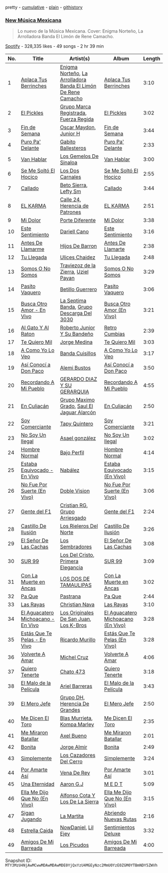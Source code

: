 pretty - [cumulative](/playlists/cumulative/37i9dQZF1DX6Adf5JEwIPs.md) - [plain](/playlists/plain/37i9dQZF1DX6Adf5JEwIPs) - [githistory](https://github.githistory.xyz/mackorone/spotify-playlist-archive/blob/main/playlists/plain/37i9dQZF1DX6Adf5JEwIPs)

### [New Música Mexicana](https://open.spotify.com/playlist/37i9dQZF1DX6Adf5JEwIPs)

> Lo nuevo de la Música Mexicana\. Cover: Enigma Norteño, La Arrolladora Banda El Limón de Rene Camacho.

[Spotify](https://open.spotify.com/user/spotify) - 328,335 likes - 49 songs - 2 hr 39 min

| No. | Title | Artist(s) | Album | Length |
|---|---|---|---|---|
| 1 | [Aplaca Tus Berrinches](https://open.spotify.com/track/7kr4TyjK27pe7baowiwq0y) | [Enigma Norteño](https://open.spotify.com/artist/3441uYrkzgTWwjXLd13R0U), [La Arrolladora Banda El Limón De Rene Camacho](https://open.spotify.com/artist/5bSfBBCxY8QAk4Pifveisz) | [Aplaca Tus Berrinches](https://open.spotify.com/album/7pb7D979yuDEsK1g5tWgKj) | 3:10 |
| 2 | [El Pickles](https://open.spotify.com/track/1xcFgv2NqLU17sc2ri5TTG) | [Grupo Marca Registrada](https://open.spotify.com/artist/1gW6pz5n1aK249L0GvfQCC), [Fuerza Regida](https://open.spotify.com/artist/0ys2OFYzWYB5hRDLCsBqxt) | [El Pickles](https://open.spotify.com/album/2zJwQTD8HeEMsnxVIa4ssq) | 3:02 |
| 3 | [Fin de Semana](https://open.spotify.com/track/6TBzRwnX2oYd8aOrOuyK1p) | [Oscar Maydon](https://open.spotify.com/artist/3l9G1G9MxH6DaRhwLklaf5), [Junior H](https://open.spotify.com/artist/7Gi6gjaWy3DxyilpF1a8Is) | [Fin de Semana](https://open.spotify.com/album/366AAoKCXunrJSqKqZuafy) | 3:44 |
| 4 | [Puro Pa' Delante](https://open.spotify.com/track/0ARXyftIAFj6BPJCDDEac8) | [Gabito Ballesteros](https://open.spotify.com/artist/6Sbl0NT50roqWvy746MfVf) | [Puro Pa' Delante](https://open.spotify.com/album/7LD7kDSXZVmUCEfLwoRh4B) | 2:33 |
| 5 | [Van Hablar](https://open.spotify.com/track/5h5rqA8YRL0gta5b4MbD8j) | [Los Gemelos De Sinaloa](https://open.spotify.com/artist/1Zkxm1dM3HI3QkTmxUEVQA) | [Van Hablar](https://open.spotify.com/album/7HZDMGM4Mp7le8j321qYZs) | 3:00 |
| 6 | [Se Me Soltó El Hocico](https://open.spotify.com/track/2DRt6GO4cpDrchof7iCJvU) | [Los Dos Carnales](https://open.spotify.com/artist/25UNJbwGZSQKvz5cPLWlv3) | [Se Me Soltó El Hocico](https://open.spotify.com/album/0aPf2P7gK0p0hOmsLMwPzc) | 2:55 |
| 7 | [Callado](https://open.spotify.com/track/29YWIcThcfrlEzquQ6kxzN) | [Beto Sierra](https://open.spotify.com/artist/6kPf6aO5cAHU2RJUDN1UUy), [Lefty Sm](https://open.spotify.com/artist/6eXHRfK9Ad3IpMpSAqvcDf) | [Callado](https://open.spotify.com/album/11vahujXutY6IwNaT9gq8e) | 3:44 |
| 8 | [EL KARMA](https://open.spotify.com/track/3bG4hVhR7fUF3Cn38nOEsf) | [Calle 24](https://open.spotify.com/artist/6dLuQ5qXxIuWc5urxfIiZR), [Herencia de Patrones](https://open.spotify.com/artist/1Q6SZxTvaE3HhslV0iXbI6) | [EL KARMA](https://open.spotify.com/album/7xiQoNQkpoMzZJuvdrewcf) | 2:51 |
| 9 | [Mi Dolor](https://open.spotify.com/track/1bcLCSK0dZu5mSgxyuHzu6) | [Porte Diferente](https://open.spotify.com/artist/1OZhgL2E9qx49PhVzWRcuf) | [Mi Dolor](https://open.spotify.com/album/1ycfMTxkTA06UdkoWQkQuC) | 3:38 |
| 10 | [Este Sentimiento](https://open.spotify.com/track/1SOuYXL4ylTwVxitbvQcP6) | [Dariell Cano](https://open.spotify.com/artist/5aCpXuqGhGgQhqHtGObmJT) | [Este Sentimiento](https://open.spotify.com/album/0Z89gmH5tuqDWkhjVcZNvc) | 3:16 |
| 11 | [Antes De Llamarme](https://open.spotify.com/track/4ZPyBJfE4ICPFMxDKvLIAx) | [Hijos De Barron](https://open.spotify.com/artist/32YGQsNtuwyobFFnn8ikpe) | [Antes De Llamarte](https://open.spotify.com/album/7a5RxaCPugv9C25CytE9e8) | 2:38 |
| 12 | [Tu Llegada](https://open.spotify.com/track/3JVFLYJKUpvTvUUnut1TvC) | [Ulices Chaidez](https://open.spotify.com/artist/5npvUMe1CGnIhTX7OaLGVV) | [Tu Llegada](https://open.spotify.com/album/7zI6rJwCEJqPpsm15277vc) | 2:48 |
| 13 | [Somos O No Somos](https://open.spotify.com/track/5NQbEl9mL00xD2uN5T0qsx) | [Traviezoz de la Zierra](https://open.spotify.com/artist/1tX4Yf64m81Ju9THQiXAzn), [Uziel Payan](https://open.spotify.com/artist/1mUJ5FdyqTx1UewE6z6imQ) | [Somos O No Somos](https://open.spotify.com/album/5qZ5iEC25heBt5NQpDHHQM) | 3:29 |
| 14 | [Pasito Vaquero](https://open.spotify.com/track/74DNwqn7iYz3DaguFbJ0lc) | [Betillo Guerrero](https://open.spotify.com/artist/0OtTjzw8SQkRaGzpTNvu1y) | [Pasito Vaquero](https://open.spotify.com/album/7178G2ROvTv1EsCL0TWDnf) | 3:06 |
| 15 | [Busca Otro Amor \- En Vivo](https://open.spotify.com/track/7kXZ0EeM1MpiWTgQC1ZK7P) | [La Septima Banda](https://open.spotify.com/artist/610tJqABwgZWaRvtJoJQF0), [Grupo Descarga Del 3030](https://open.spotify.com/artist/7b5a0FZafkLHB56YkKZHAL) | [Busca Otro Amor \(En Vivo\)](https://open.spotify.com/album/5l45HbAwXXk3VT6IOeXUpe) | 3:21 |
| 16 | [Al Gato Y Al Raton](https://open.spotify.com/track/2PEdSYimBRNFOhPcdVOxYZ) | [Roberto Junior Y Su Bandeño](https://open.spotify.com/artist/6lcyDWmvYnBiGgHO9knEOb) | [Retro Cumbias](https://open.spotify.com/album/4h8gCLDbL2ZcxxTdoF8nBz) | 2:39 |
| 17 | [Te Quiero Mil](https://open.spotify.com/track/741g3I9tKBq0GHEx0up03Z) | [Jorge Medina](https://open.spotify.com/artist/4uZP9vHYfFu3DW9ywwtLpf) | [Te Quiero Mil](https://open.spotify.com/album/1lj9LmpujBYxwvM5IOvwBc) | 3:03 |
| 18 | [A Como Yo Lo Veo](https://open.spotify.com/track/2M96oj1hBrNEIz8R1FLuQC) | [Banda Cuisillos](https://open.spotify.com/artist/2jPqqtZbK8JDXSz94QLpCX) | [A Como Yo Lo Veo](https://open.spotify.com/album/3NPPmTpVZH4yed40Ffrf6C) | 3:17 |
| 19 | [Así Conocí a Don Paco](https://open.spotify.com/track/3ALEZBLzd1RueBZq4Nxufy) | [Alemi Bustos](https://open.spotify.com/artist/0llOGBcrHCKcZrw8mmdDkF) | [Así Conocí a Don Paco](https://open.spotify.com/album/3O6phOTu4hbI0ODPOefO22) | 3:50 |
| 20 | [Recordando A Mi Pueblo](https://open.spotify.com/track/1vQJbzRxUhQMbcOtTiApy0) | [GERARDO DIAZ Y SU GERARQUIA](https://open.spotify.com/artist/2gLxI7MomgJVmIADX9RZUp) | [Recordando A Mi Pueblo](https://open.spotify.com/album/27J8ZgI5nKZ6Qvlfw59y0R) | 4:55 |
| 21 | [En Culiacán](https://open.spotify.com/track/0zei9wbSX6EBdC8TytvRGm) | [Grupo Maximo Grado](https://open.spotify.com/artist/0ssx5sZQzc1nZZF2Ks8qXZ), [Saul El Jaguar Alarcón](https://open.spotify.com/artist/4zDxqX7DmkPcNfXkrPuYro) | [En Culiacán](https://open.spotify.com/album/1EprAatFGkxgK6n45g6s6g) | 2:50 |
| 22 | [Soy Comerciante](https://open.spotify.com/track/6QvSgOx6UALsNUGnMubETE) | [Tapy Quintero](https://open.spotify.com/artist/1CTYCiBGcZTsZBzYoa4pxM) | [Soy Comerciante](https://open.spotify.com/album/7aHaBGiWxC1itRgRxjeHBw) | 3:21 |
| 23 | [No Soy Un Ilegal](https://open.spotify.com/track/2KoPxrMciBOnbMM0qBh52u) | [Asael gonzález](https://open.spotify.com/artist/3DyEm50kp38Gjzqi1Lbbk7) | [No Soy Un Ilegal](https://open.spotify.com/album/5TxzydL2Jnm8WwVLGIVJA9) | 3:02 |
| 24 | [Hombre Normal](https://open.spotify.com/track/2ZrDe83QNYiddNxvsjzKyC) | [Bajo Perfil](https://open.spotify.com/artist/04CzckYeljqT6be7fR954D) | [Hombre Normal](https://open.spotify.com/album/5FUQoA6Vw1X6JsjSNVlM04) | 4:14 |
| 25 | [Estaba Equivocado \- En Vivo](https://open.spotify.com/track/4T8LHTFaWyOiJW6F40JEBB) | [Nabález](https://open.spotify.com/artist/64J3ISAKbfg1CuP4CVCMlF) | [Estaba Equivocado \(En Vivo\)](https://open.spotify.com/album/0yyK6jT7mxFcoYdfTofkez) | 3:15 |
| 26 | [No Fue Por Suerte \(En Vivo\)](https://open.spotify.com/track/6ei8QQ1AVmz1pPXayot3P7) | [Doble Vision](https://open.spotify.com/artist/5YQwShxECKFKPcmHRx9LDa) | [No Fue Por Suerte \(En Vivo\)](https://open.spotify.com/album/5jLl1BrU3HkKqrdQFrdvk5) | 3:06 |
| 27 | [Gente del F1](https://open.spotify.com/track/18BxN76lhDm1F2K8Mg3bk8) | [Cristian RG](https://open.spotify.com/artist/7rmQzTWdrXqg9orZ3XFaZD), [Grupo Arriesgado](https://open.spotify.com/artist/5NUPPRjsbXHNyVDrUESYeh) | [Gente del F1](https://open.spotify.com/album/7naedPk4YHLrmLJaYnsST9) | 2:24 |
| 28 | [Castillo De Ilusión](https://open.spotify.com/track/4fULKqADhPqLutoSfZZtEo) | [Los Rieleros Del Norte](https://open.spotify.com/artist/59xlizZFIFUvLC0I8iV2Jv) | [Castillo De Ilusión](https://open.spotify.com/album/1gzPnbtL63YRYwbbfzDcVH) | 3:26 |
| 29 | [El Señor De Las Cachas](https://open.spotify.com/track/1G3TYKJOP5VfwfzOSEgiUf) | [Los Sembradores](https://open.spotify.com/artist/1JVfORNBW6NGm0tJPKdvnm) | [El Señor De Las Cachas](https://open.spotify.com/album/7Jm0CplKBZaM9KKr9kcfbm) | 3:08 |
| 30 | [SUR 99](https://open.spotify.com/track/0ZNH6BbpqLlxnO9zBUdB9T) | [Los Del Cristo](https://open.spotify.com/artist/3BarTzhsrWCqdYdTuHaXiK), [Primera Elegancia](https://open.spotify.com/artist/2wPO2p4ldXKAh5MBrwoA7k) | [SUR 99](https://open.spotify.com/album/0hN9kijAgj9tRr4YXM68w5) | 3:09 |
| 31 | [Con La Muerte en Ancas](https://open.spotify.com/track/3vIpX0oW53VSDv1dKCWg8h) | [LOS DOS DE TAMAULIPAS](https://open.spotify.com/artist/77Zc5MMUIMJriEDAcaDspi) | [Con La Muerte en Ancas](https://open.spotify.com/album/1RZoMN2uYn25BnFrkrbr86) | 3:02 |
| 32 | [Pa Que](https://open.spotify.com/track/5AAbD7ELBbHhr8FpqoyS2O) | [Pastrana](https://open.spotify.com/artist/1enRTUJ9Oj9TzWSMPAYuJY) | [Pa Que](https://open.spotify.com/album/7cJPH8ZtVaRI0cX3ipEidI) | 2:44 |
| 33 | [Las Rayas](https://open.spotify.com/track/3NR39Ys3YaqjdckVC5tAhY) | [Christian Nava](https://open.spotify.com/artist/4ykQDHQarNbuhmYt8YB3W0) | [Las Rayas](https://open.spotify.com/album/3UR62vj0iao5rSSTYEEWDD) | 3:10 |
| 34 | [El Aguacatero Michoacano \- En Vivo](https://open.spotify.com/track/3WDho4bNMXg4IVQMJG5OzB) | [Los Originales De San Juan](https://open.spotify.com/artist/3aVB3VLnoAn6bKiHOEzHag), [Los K\-Bros](https://open.spotify.com/artist/6t0pW5dxdrPbrqnCK4sQ2f) | [El Aguacatero Michoacano \(En Vivo\)](https://open.spotify.com/album/75lLzqZZOYiinlAOEfm0FF) | 3:28 |
| 35 | [Estás Que Te Pelas \- En Vivo](https://open.spotify.com/track/54d5ryyrrVhHX5BKJBZRBN) | [Ricardo Murillo](https://open.spotify.com/artist/0IJGy4mM0W1uOTWQGVsrzx) | [Estás Que Te Pelas \(En Vivo\)](https://open.spotify.com/album/7c5cxciRXWf4UoyMe8s1eu) | 3:28 |
| 36 | [Volverte A Amar](https://open.spotify.com/track/1YhW3YTTEGCVurPKPw3CEN) | [Michel Cruz](https://open.spotify.com/artist/1ps6XFxGwJX9F3tI1OIemY) | [Volverte A Amar](https://open.spotify.com/album/6NaEAU3lKCTalQNpoDN2sI) | 4:06 |
| 37 | [Quiero Tenerte](https://open.spotify.com/track/2dHB684IPbu3hClVmprNXy) | [Chato 473](https://open.spotify.com/artist/7zvcqoLiInqmSmPzX0gwfp) | [Quiero Tenerte](https://open.spotify.com/album/0jsVcMIWICO40m42amxS5s) | 3:18 |
| 38 | [El Malo de la Película](https://open.spotify.com/track/2LzMNbKPnsedo91eOgSx06) | [Ariel Barreras](https://open.spotify.com/artist/6yzMFDUSp2IdpqubZHKSEQ) | [El Malo de la Película](https://open.spotify.com/album/4W5axvgFS6R7BI6hQEKwz8) | 3:43 |
| 39 | [El Mero Jefe](https://open.spotify.com/track/7x8zB0fCcGX2Laz7aOdX8d) | [Grupo DH](https://open.spotify.com/artist/1hsSik9MaFxsUbimuleDxZ), [Herencia De Grandes](https://open.spotify.com/artist/0ocHleb3SllGNQQcDH35Xz) | [El Mero Jefe](https://open.spotify.com/album/7I18KlTao7kD9zzaiHJA0U) | 2:50 |
| 40 | [Me Dicen El Toro](https://open.spotify.com/track/1ieXjcwOazgjxtcwvKHTaM) | [Blas Murrieta](https://open.spotify.com/artist/3c9YSYDqXDkfqv7qxXSeZW), [Kompa Marley](https://open.spotify.com/artist/1mBO23E1cp3ltS0Idp7aea) | [Me Dicen El Toro](https://open.spotify.com/album/4VA0Wvw5BgKPzMJ7McNYZQ) | 2:35 |
| 41 | [Me Miraron Batallar](https://open.spotify.com/track/3QTwdbRvmp69CfPyURfJqf) | [Axel Bueno](https://open.spotify.com/artist/22Yyyws3Qr3720yoPj6joU) | [Me Miraron Batallar](https://open.spotify.com/album/7KEzbru2sPCzvQvtZGeJaZ) | 2:01 |
| 42 | [Bonita](https://open.spotify.com/track/6Xe2eUPXmN5Oa9SAIUd6Tc) | [Jorge Almir](https://open.spotify.com/artist/1GKXviU5O6Yj7o8qobC869) | [Bonita](https://open.spotify.com/album/2F1uiqCzzNEVEAfStcjaOD) | 2:49 |
| 43 | [Simplemente](https://open.spotify.com/track/1UsotaWLjKS6MwjUWIVrYm) | [Los Cazadores Del Cerro](https://open.spotify.com/artist/49hvO5gCq6aWo8a4x147iQ) | [Simplemente](https://open.spotify.com/album/28lJ6zatVYAqNePF8x5AhE) | 3:24 |
| 44 | [Por Amarte Así](https://open.spotify.com/track/6RPnvtxgc9YGMMM39CH9v5) | [Vena De Rey](https://open.spotify.com/artist/4jsKRYQ2PjDJiMV1NjHEhl) | [Por Amarte Así](https://open.spotify.com/album/0jow9PJEMp0mJGHEA5Fybi) | 3:01 |
| 45 | [Una Eternidad](https://open.spotify.com/track/4b2WTxKO4IqhQO690OmE8o) | [Aaron G.J](https://open.spotify.com/artist/1VMqFuW8oVOMgfK89wgfBy) | [M E D T](https://open.spotify.com/album/3vZwYX7AYq5NIpbEpWXU5g) | 5:09 |
| 46 | [Ella Me Dijo Que No \(En Vivo\)](https://open.spotify.com/track/2vtpLKYNdXxfkQwuVTaH1s) | [Alfonso Cota Y Los De La Sierra](https://open.spotify.com/artist/77mCtFC89f9FlkUL18nNdj) | [Ella Me Dijo Que No \(En Vivo\)](https://open.spotify.com/album/18jbVi8ajZyQNPBoc01bxE) | 3:15 |
| 47 | [Sigan Jugando](https://open.spotify.com/track/7wbwXN5C2ZZGxZspAMeUeg) | [La Martita](https://open.spotify.com/artist/0v94jdfLfhW6v2zKE6uEJz) | [Abriendo Nuevas Rutas](https://open.spotify.com/album/1pGChVmOPREryroBBnJqbT) | 2:16 |
| 48 | [Estrella Caida](https://open.spotify.com/track/4xzRtIDQqKn04wlbY0Cnv3) | [NowDaniel](https://open.spotify.com/artist/1CJJTcaj7AbeNIXZkhYRyx), [Lil Ejey](https://open.spotify.com/artist/5t1rKzwRIX40Z9A10gDK0S) | [Sentimientos Deluxe](https://open.spotify.com/album/6N9gBaOZYTJpT58ERrWOJH) | 3:32 |
| 49 | [Amigos De Mi Barreada](https://open.spotify.com/track/00L5fhRm2NWRbtQLOvSigq) | [Los Picudos](https://open.spotify.com/artist/1pAGXaMa3xeCopMA5NFMya) | [Amigos De Mi Barreada](https://open.spotify.com/album/6lynNEtHnyFPDo9Kg8RZTL) | 4:00 |

Snapshot ID: `MTY3MzU4NjAwMCwwMDAwMDAwMDE0YjQxYzU4MGEyNzc2MmU0YzE0ZGM0YTBmNDY5ZWVh`
